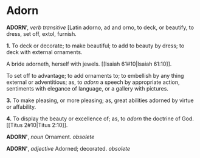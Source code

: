 # Adorn

**ADORN**', _verb transitive_ \[Latin adorno, ad and orno, to deck, or beautify, to dress, set off, extol, furnish.

**1.** To deck or decorate; to make beautiful; to add to beauty by dress; to deck with external ornaments.

A bride adorneth, herself with jewels. [[Isaiah 61#10|Isaiah 61:10]].

To set off to advantage; to add ornaments to; to embellish by any thing external or adventitious; as, to _adorn_ a speech by appropriate action, sentiments with elegance of language, or a gallery with pictures.

**3.** To make pleasing, or more pleasing; as, great abilities adorned by virtue or affability.

**4.** To display the beauty or excellence of; as, to _adorn_ the doctrine of God. [[Titus 2#10|Titus 2:10]].

**ADORN'**, _noun_ Ornament. _obsolete_

**ADORN'**, _adjective_ Adorned; decorated. _obsolete_